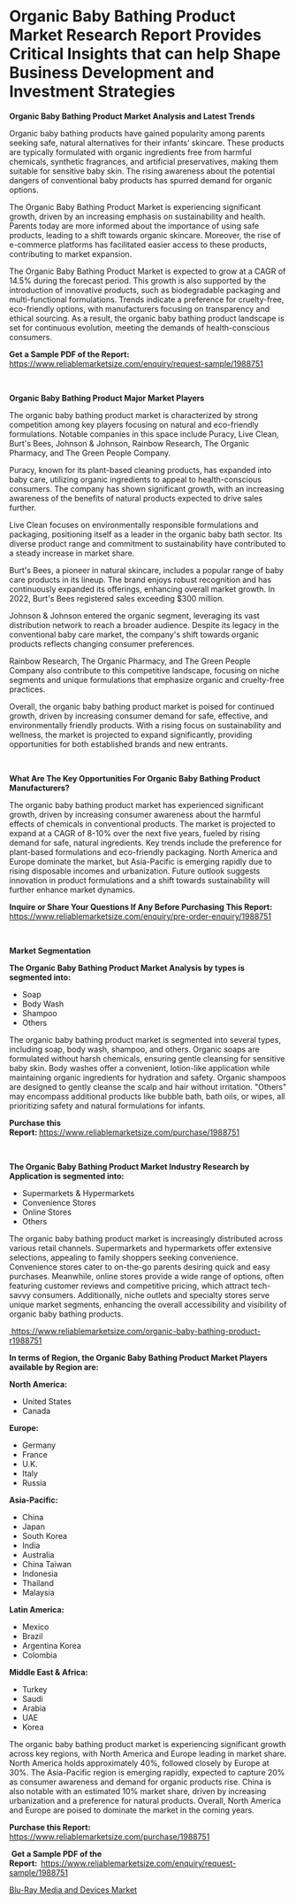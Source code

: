 <p><h1>Organic Baby Bathing Product Market Research Report Provides Critical Insights that can help Shape Business Development and Investment Strategies</h1></p><p><strong>Organic Baby Bathing Product Market Analysis and Latest Trends</strong></p>
<p><p>Organic baby bathing products have gained popularity among parents seeking safe, natural alternatives for their infants’ skincare. These products are typically formulated with organic ingredients free from harmful chemicals, synthetic fragrances, and artificial preservatives, making them suitable for sensitive baby skin. The rising awareness about the potential dangers of conventional baby products has spurred demand for organic options.</p><p>The Organic Baby Bathing Product Market is experiencing significant growth, driven by an increasing emphasis on sustainability and health. Parents today are more informed about the importance of using safe products, leading to a shift towards organic skincare. Moreover, the rise of e-commerce platforms has facilitated easier access to these products, contributing to market expansion.</p><p>The Organic Baby Bathing Product Market is expected to grow at a CAGR of 14.5% during the forecast period. This growth is also supported by the introduction of innovative products, such as biodegradable packaging and multi-functional formulations. Trends indicate a preference for cruelty-free, eco-friendly options, with manufacturers focusing on transparency and ethical sourcing. As a result, the organic baby bathing product landscape is set for continuous evolution, meeting the demands of health-conscious consumers.</p></p>
<p><strong>Get a Sample PDF of the Report:&nbsp;</strong> <a href="https://www.reliablemarketsize.com/enquiry/request-sample/1988751?utm_campaign=2192&utm_medium=2&utm_source=Github&utm_content=ia&utm_term=10022025&utm_id=organic-baby-bathing-product">https://www.reliablemarketsize.com/enquiry/request-sample/1988751</a></p>
<p>&nbsp;</p>
<p><strong>Organic Baby Bathing Product Major Market Players</strong></p>
<p><p>The organic baby bathing product market is characterized by strong competition among key players focusing on natural and eco-friendly formulations. Notable companies in this space include Puracy, Live Clean, Burt's Bees, Johnson & Johnson, Rainbow Research, The Organic Pharmacy, and The Green People Company. </p><p>Puracy, known for its plant-based cleaning products, has expanded into baby care, utilizing organic ingredients to appeal to health-conscious consumers. The company has shown significant growth, with an increasing awareness of the benefits of natural products expected to drive sales further.</p><p>Live Clean focuses on environmentally responsible formulations and packaging, positioning itself as a leader in the organic baby bath sector. Its diverse product range and commitment to sustainability have contributed to a steady increase in market share.</p><p>Burt's Bees, a pioneer in natural skincare, includes a popular range of baby care products in its lineup. The brand enjoys robust recognition and has continuously expanded its offerings, enhancing overall market growth. In 2022, Burt's Bees registered sales exceeding $300 million.</p><p>Johnson & Johnson entered the organic segment, leveraging its vast distribution network to reach a broader audience. Despite its legacy in the conventional baby care market, the company's shift towards organic products reflects changing consumer preferences.</p><p>Rainbow Research, The Organic Pharmacy, and The Green People Company also contribute to this competitive landscape, focusing on niche segments and unique formulations that emphasize organic and cruelty-free practices.</p><p>Overall, the organic baby bathing product market is poised for continued growth, driven by increasing consumer demand for safe, effective, and environmentally friendly products. With a rising focus on sustainability and wellness, the market is projected to expand significantly, providing opportunities for both established brands and new entrants.</p></p>
<p>&nbsp;</p>
<p><strong>What Are The Key Opportunities For Organic Baby Bathing Product Manufacturers?</strong></p>
<p><p>The organic baby bathing product market has experienced significant growth, driven by increasing consumer awareness about the harmful effects of chemicals in conventional products. The market is projected to expand at a CAGR of 8-10% over the next five years, fueled by rising demand for safe, natural ingredients. Key trends include the preference for plant-based formulations and eco-friendly packaging. North America and Europe dominate the market, but Asia-Pacific is emerging rapidly due to rising disposable incomes and urbanization. Future outlook suggests innovation in product formulations and a shift towards sustainability will further enhance market dynamics.</p></p>
<p><strong>Inquire or Share Your Questions If Any Before Purchasing This Report:</strong> <a href="https://www.reliablemarketsize.com/enquiry/pre-order-enquiry/1988751?utm_campaign=2192&utm_medium=2&utm_source=Github&utm_content=ia&utm_term=10022025&utm_id=organic-baby-bathing-product">https://www.reliablemarketsize.com/enquiry/pre-order-enquiry/1988751</a></p>
<p>&nbsp;</p>
<p><strong>Market Segmentation</strong></p>
<p><strong>The Organic Baby Bathing Product Market Analysis by types is segmented into:</strong></p>
<p><ul><li>Soap</li><li>Body Wash</li><li>Shampoo</li><li>Others</li></ul></p>
<p><p>The organic baby bathing product market is segmented into several types, including soap, body wash, shampoo, and others. Organic soaps are formulated without harsh chemicals, ensuring gentle cleansing for sensitive baby skin. Body washes offer a convenient, lotion-like application while maintaining organic ingredients for hydration and safety. Organic shampoos are designed to gently cleanse the scalp and hair without irritation. "Others" may encompass additional products like bubble bath, bath oils, or wipes, all prioritizing safety and natural formulations for infants.</p></p>
<p><strong>Purchase this Report:&nbsp;</strong><a href="https://www.reliablemarketsize.com/purchase/1988751?utm_campaign=2192&utm_medium=2&utm_source=Github&utm_content=ia&utm_term=10022025&utm_id=organic-baby-bathing-product">https://www.reliablemarketsize.com/purchase/1988751</a></p>
<p>&nbsp;</p>
<p><strong>The Organic Baby Bathing Product Market Industry Research by Application is segmented into:</strong></p>
<p><ul><li>Supermarkets & Hypermarkets</li><li>Convenience Stores</li><li>Online Stores</li><li>Others</li></ul></p>
<p><p>The organic baby bathing product market is increasingly distributed across various retail channels. Supermarkets and hypermarkets offer extensive selections, appealing to family shoppers seeking convenience. Convenience stores cater to on-the-go parents desiring quick and easy purchases. Meanwhile, online stores provide a wide range of options, often featuring customer reviews and competitive pricing, which attract tech-savvy consumers. Additionally, niche outlets and specialty stores serve unique market segments, enhancing the overall accessibility and visibility of organic baby bathing products.</p></p>
<p><a href="https://www.reliablemarketsize.com/organic-baby-bathing-product-r1988751?utm_campaign=2192&utm_medium=2&utm_source=Github&utm_content=ia&utm_term=10022025&utm_id=organic-baby-bathing-product">&nbsp;https://www.reliablemarketsize.com/organic-baby-bathing-product-r1988751</a></p>
<p><strong>In terms of Region, the Organic Baby Bathing Product Market Players available by Region are:</strong></p>
<p>
    <p> <strong> North America: </strong>
        <ul>
            <li>United States</li>
            <li>Canada</li>
        </ul>
        </p> 
    <p> <strong> Europe: </strong>
        <ul>
            <li>Germany</li>
            <li>France</li>
            <li>U.K.</li>
            <li>Italy</li>
            <li>Russia</li>
        </ul>
        </p> 
    <p> <strong> Asia-Pacific: </strong>
        <ul>
            <li>China</li>
            <li>Japan</li>
            <li>South Korea</li>
            <li>India</li>
            <li>Australia</li>
            <li>China Taiwan</li>
            <li>Indonesia</li>
            <li>Thailand</li>
            <li>Malaysia</li>
        </ul>
        </p> 
    <p> <strong> Latin America: </strong>
        <ul>
            <li>Mexico</li>
            <li>Brazil</li>
            <li>Argentina Korea</li>
            <li>Colombia</li>
        </ul>
        </p> 
    <p> <strong> Middle East & Africa: </strong>
        <ul>
            <li>Turkey</li>
            <li>Saudi</li>
            <li>Arabia</li>
            <li>UAE</li>
            <li>Korea</li>
        </ul>
    </p>
    </p>
<p><p>The organic baby bathing product market is experiencing significant growth across key regions, with North America and Europe leading in market share. North America holds approximately 40%, followed closely by Europe at 30%. The Asia-Pacific region is emerging rapidly, expected to capture 20% as consumer awareness and demand for organic products rise. China is also notable with an estimated 10% market share, driven by increasing urbanization and a preference for natural products. Overall, North America and Europe are poised to dominate the market in the coming years.</p></p>
<p><strong>Purchase this Report: </strong><a href="https://www.reliablemarketsize.com/purchase/1988751?utm_campaign=2192&utm_medium=2&utm_source=Github&utm_content=ia&utm_term=10022025&utm_id=organic-baby-bathing-product">https://www.reliablemarketsize.com/purchase/1988751</a></p>
<p>&nbsp;<strong>Get a Sample PDF of the Report:&nbsp;&nbsp;</strong><a href="https://www.reliablemarketsize.com/enquiry/request-sample/1988751?utm_campaign=2192&utm_medium=2&utm_source=Github&utm_content=ia&utm_term=10022025&utm_id=organic-baby-bathing-product">https://www.reliablemarketsize.com/enquiry/request-sample/1988751</a></p>
<p><strong></strong></p>
<p><p><a href="https://github.com/WashimHussain441/Market-Research-Report-List-1/blob/main/blu-ray-media-and-devices-market.md?utm_campaign=2192&utm_medium=2&utm_source=Github&utm_content=ia&utm_term=10022025&utm_id=organic-baby-bathing-product">Blu-Ray Media and Devices Market</a></p></p>